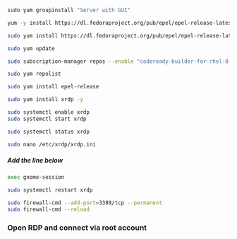 
```sh
sudo yum groupinstall "Server with GUI"
```
```sh
yum -y install https://dl.fedoraproject.org/pub/epel/epel-release-latest-8.noarch.rpm
```
```sh
sudo yum install https://dl.fedoraproject.org/pub/epel/epel-release-latest-8.noarch.rpm
```
```sh
sudo yum update
```
```sh
sudo subscription-manager repos --enable "codeready-builder-for-rhel-8-*-rpms"
```
```sh
sudo yum repolist
```
```sh
sudo yum install epel-release
```
```sh
sudo yum install xrdp -y
```
```sh
sudo systemctl enable xrdp
sudo systemctl start xrdp
```
```sh
sudo systemctl status xrdp
```
```sh
sudo nano /etc/xrdp/xrdp.ini
```
##### Add the line below 
```sh
exec gnome-session
```
```sh
sudo systemctl restart xrdp
```
```sh
sudo firewall-cmd --add-port=3389/tcp --permanent
sudo firewall-cmd --reload
```
### Open RDP and connect via root account 





